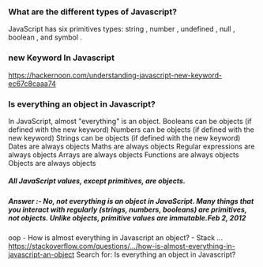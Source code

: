 ### What are the different types of Javascript?
JavaScript has six primitives types: string , number , undefined , null , boolean , and symbol .


### new Keyword In Javascript

https://hackernoon.com/understanding-javascript-new-keyword-ec67c8caaa74

### Is everything an object in Javascript?

In JavaScript, almost "everything" is an object.
Booleans can be objects (if defined with the new keyword)
Numbers can be objects (if defined with the new keyword)
Strings can be objects (if defined with the new keyword)
Dates are always objects
Maths are always objects
Regular expressions are always objects
Arrays are always objects
Functions are always objects
Objects are always objects
##### All JavaScript values, except primitives, are objects.

##### Answer :- No, not everything is an object in JavaScript. Many things that you interact with regularly (strings, numbers, booleans) are primitives, not objects. Unlike objects, primitive values are immutable.Feb 2, 2012
oop - How is almost everything in Javascript an object? - Stack ...
https://stackoverflow.com/questions/.../how-is-almost-everything-in-javascript-an-object
Search for: Is everything an object in Javascript?




